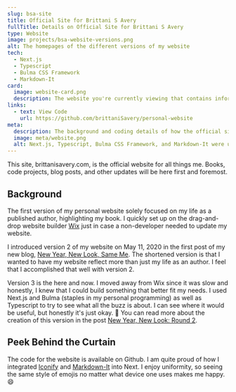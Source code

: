 ```yaml
---
slug: bsa-site
title: Official Site for Brittani S Avery
fullTitle: Details on Official Site for Brittani S Avery
type: Website
image: projects/bsa-website-versions.png
alt: The homepages of the different versions of my website
tech:
  - Next.js
  - Typescript
  - Bulma CSS Framework
  - Markdown-It
card:
  image: website-card.png
  description: The website you're currently viewing that contains information on my coding projects and books and blog
links:
  - text: View Code
    url: https://github.com/brittaniSavery/personal-website
meta:
  description: The background and coding details of how the official site for Brittani S Avery was made.
  image: meta/website.png
  alt: Next.js, Typescript, Bulma CSS Framework, and Markdown-It were used to create brittanisavery.com.
---
```


This site, brittanisavery.com, is the official website for all things me. Books, code projects, blog posts, and other updates will be here first and foremost.

## Background

The first version of my personal website solely focused on my life as a published author, highlighting my book. I quickly set up on the drag-and-drop website builder [Wix](https://wix.com/) just in case a non-developer needed to update my website.

I introduced version 2 of my website on May 11, 2020 in the first post of my new blog, [New Year, New Look, Same Me](/post/new-year-new-look-same-me). The shortened version is that I wanted to have my website reflect more than just my life as an author. I feel that I accomplished that well with version 2.

Version 3 is the here and now. I moved away from Wix since it was slow and honestly, I knew that I could build something that better fit my needs. I used Next.js and Bulma (staples in my personal programming) as well as Typescript to try to see what all the buzz is about. I can see where it would be useful, but honestly it's just okay. :shrug: You can read more about the creation of this version in the post [New Year, New Look: Round 2](/post/new-year-new-look-round-2).

## Peek Behind the Curtain

The code for the website is available on Github. I am quite proud of how I integrated [Iconify](https://iconify.design/) and [Markdown-It](https://markdown-it.github.io/) into Next. I enjoy uniformity, so seeing the same style of emojis no matter what device one uses makes me happy. :smile:

